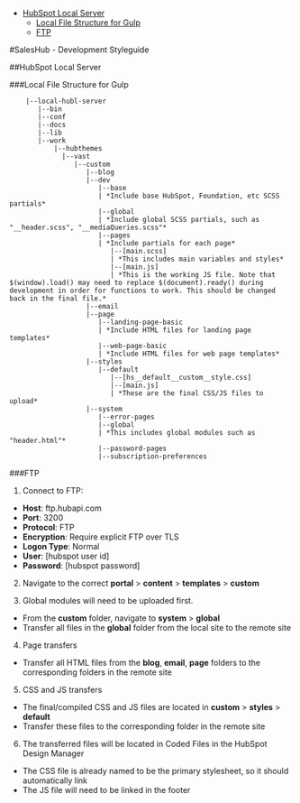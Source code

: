 - [HubSpot Local Server](#hubspot-local-server)
  - [Local File Structure for Gulp](#local-file-structure-for-gulp)
  - [FTP](#ftp)

#SalesHub - Development Styleguide

##HubSpot Local Server

###Local File Structure for Gulp

        |--local-hubl-server
           |--bin
           |--conf
           |--docs
           |--lib
           |--work
               |--hubthemes
                 |--vast
                    |--custom
                       |--blog
                       |--dev
                          |--base
                          | *Include base HubSpot, Foundation, etc SCSS partials*
                          |--global
                          | *Include global SCSS partials, such as "__header.scss", "__mediaQueries.scss"*
                          |--pages
                          | *Include partials for each page*
                             |--[main.scss]
                             | *This includes main variables and styles*
                             |--[main.js]
                             | *This is the working JS file. Note that $(window).load() may need to replace $(document).ready() during development in order for functions to work. This should be changed back in the final file.*
                       |--email
                       |--page
                          |--landing-page-basic
                          | *Include HTML files for landing page templates*
                          |--web-page-basic
                          | *Include HTML files for web page templates*
                       |--styles
                          |--default
                             |--[hs__default__custom__style.css]
                             |--[main.js]
                             | *These are the final CSS/JS files to upload*
                       |--system
                          |--error-pages
                          |--global
                          | *This includes global modules such as "header.html"*
                          |--password-pages
                          |--subscription-preferences

###FTP

1. Connect to FTP:
  - __Host__: ftp.hubapi.com
  - __Port__: 3200
  - __Protocol__: FTP
  - __Encryption__: Require explicit FTP over TLS
  - __Logon Type__: Normal
  - __User__: [hubspot user id]
  - __Password__: [hubspot password]

2. Navigate to the correct __portal__ > __content__ > __templates__ > __custom__

3. Global modules will need to be uploaded first.
  - From the __custom__ folder, navigate to __system__ > __global__
  - Transfer all files in the __global__ folder from the local site to the remote site

4. Page transfers
  - Transfer all HTML files from the __blog__, __email__, __page__ folders to the corresponding folders in the remote site

5. CSS and JS transfers
  - The final/compiled CSS and JS files are located in __custom__ > __styles__ > __default__
  - Transfer these files to the corresponding folder in the remote site

6. The transferred files will be located in Coded Files in the HubSpot Design Manager
  - The CSS file is already named to be the primary stylesheet, so it should automatically link
  - The JS file will need to be linked in the footer
